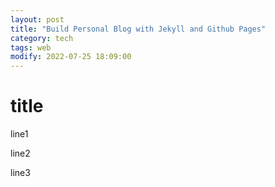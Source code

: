```yaml
---
layout: post
title: "Build Personal Blog with Jekyll and Github Pages"
category: tech
tags: web
modify: 2022-07-25 18:09:00
---
```

<!-- processed -->
# title



line1

line2

line3

